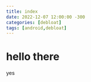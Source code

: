 ```yaml
---
title: index
date: 2022-12-07 12:00:00 -300
categories: [debloat]
tags: [android,debloat]
---
```


# hello there

yes